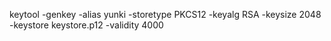 keytool -genkey -alias yunki -storetype PKCS12 -keyalg RSA -keysize 2048 -keystore keystore.p12 -validity 4000